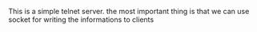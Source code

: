 This is a simple telnet server.
the most important thing is that we can use socket for writing the informations to clients
